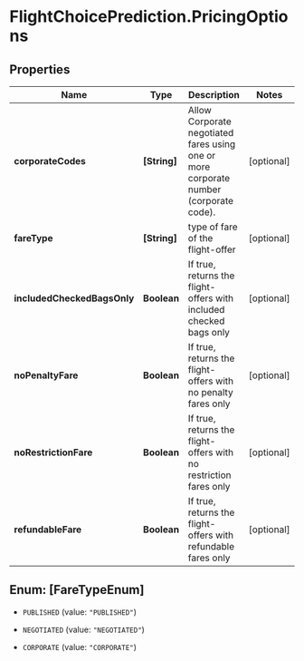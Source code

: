 # FlightChoicePrediction.PricingOptions

## Properties

Name | Type | Description | Notes
------------ | ------------- | ------------- | -------------
**corporateCodes** | **[String]** | Allow Corporate negotiated fares using one or more corporate number (corporate code). | [optional] 
**fareType** | **[String]** | type of fare of the flight-offer | [optional] 
**includedCheckedBagsOnly** | **Boolean** | If true, returns the flight-offers with included checked bags only | [optional] 
**noPenaltyFare** | **Boolean** | If true, returns the flight-offers with no penalty fares only | [optional] 
**noRestrictionFare** | **Boolean** | If true, returns the flight-offers with no restriction fares only | [optional] 
**refundableFare** | **Boolean** | If true, returns the flight-offers with refundable fares only | [optional] 



## Enum: [FareTypeEnum]


* `PUBLISHED` (value: `"PUBLISHED"`)

* `NEGOTIATED` (value: `"NEGOTIATED"`)

* `CORPORATE` (value: `"CORPORATE"`)




